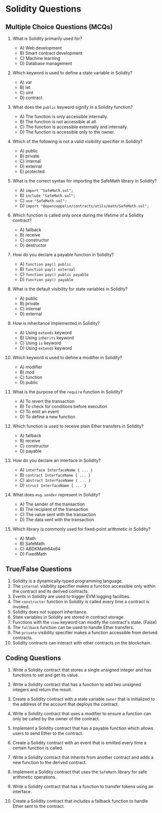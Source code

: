 
# Solidity Questions

## Multiple Choice Questions (MCQs)

1. What is Solidity primarily used for?
   - A) Web development
   - B) Smart contract development
   - C) Machine learning
   - D) Database management

2. Which keyword is used to define a state variable in Solidity?
   - A) var
   - B) let
   - C) uint
   - D) contract

3. What does the `public` keyword signify in a Solidity function?
   - A) The function is only accessible internally.
   - B) The function is not accessible at all.
   - C) The function is accessible externally and internally.
   - D) The function is accessible only to the owner.

4. Which of the following is not a valid visibility specifier in Solidity?
   - A) public
   - B) private
   - C) internal
   - D) external
   - E) protected

5. What is the correct syntax for importing the SafeMath library in Solidity?
   - A) `import "SafeMath.sol";`
   - B) `include "SafeMath.sol";`
   - C) `use "SafeMath.sol";`
   - D) `import "@openzeppelin/contracts/utils/math/SafeMath.sol";`

6. Which function is called only once during the lifetime of a Solidity contract?
   - A) fallback
   - B) receive
   - C) constructor
   - D) destructor

7. How do you declare a payable function in Solidity?
   - A) `function pay() public`
   - B) `function pay() external`
   - C) `function pay() public payable`
   - D) `function pay() payable`

8. What is the default visibility for state variables in Solidity?
   - A) public
   - B) private
   - C) internal
   - D) external

9. How is inheritance implemented in Solidity?
   - A) Using `extends` keyword
   - B) Using `inherits` keyword
   - C) Using `is` keyword
   - D) Using `extends` keyword

10. Which keyword is used to define a modifier in Solidity?
    - A) modifier
    - B) mod
    - C) function
    - D) public

11. What is the purpose of the `require` function in Solidity?
    - A) To revert the transaction
    - B) To check for conditions before execution
    - C) To emit an event
    - D) To define a new function

12. Which function is used to receive plain Ether transfers in Solidity?
    - A) fallback
    - B) receive
    - C) constructor
    - D) payable

13. How do you declare an interface in Solidity?
    - A) `interface InterfaceName { ... }`
    - B) `contract InterfaceName { ... }`
    - C) `abstract InterfaceName { ... }`
    - D) `struct InterfaceName { ... }`

14. What does `msg.sender` represent in Solidity?
    - A) The sender of the transaction
    - B) The recipient of the transaction
    - C) The value sent with the transaction
    - D) The data sent with the transaction

15. Which library is commonly used for fixed-point arithmetic in Solidity?
    - A) Math
    - B) SafeMath
    - C) ABDKMath64x64
    - D) FixedMath

## True/False Questions

1. Solidity is a dynamically-typed programming language. 
2. The `internal` visibility specifier makes a function accessible only within the contract and its derived contracts. 
3. Events in Solidity are used to trigger EVM logging facilities. 
4. The `constructor` function in Solidity is called every time a contract is invoked. 
5. Solidity does not support inheritance. 
6. State variables in Solidity are stored in contract storage. 
7. Functions with the `view` keyword can modify the contract's state. (False)
8. The `fallback` function can be used to handle Ether transfers. 
9. The `private` visibility specifier makes a function accessible from derived contracts. 
10. Solidity contracts can interact with other contracts on the blockchain. 

## Coding Questions

1. Write a Solidity contract that stores a single unsigned integer and has functions to set and get its value.

2. Write a Solidity contract that has a function to add two unsigned integers and return the result.

3. Create a Solidity contract with a state variable `owner` that is initialized to the address of the account that deploys the contract.

4. Write a Solidity contract that uses a modifier to ensure a function can only be called by the owner of the contract.

5. Implement a Solidity contract that has a payable function which allows users to send Ether to the contract.

6. Create a Solidity contract with an event that is emitted every time a certain function is called.

7. Write a Solidity contract that inherits from another contract and adds a new function to the derived contract.

8. Implement a Solidity contract that uses the `SafeMath` library for safe arithmetic operations.

9. Write a Solidity contract that has a function to transfer tokens using an interface.

10. Create a Solidity contract that includes a fallback function to handle Ether sent to the contract.
